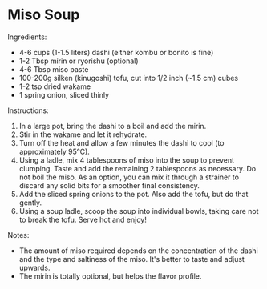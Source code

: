 # Miso Soup

Ingredients:

* 4-6 cups (1-1.5 liters) dashi (either kombu or bonito is fine)
* 1-2 Tbsp mirin or ryorishu (optional)
* 4-6 Tbsp miso paste
* 100-200g silken (kinugoshi) tofu, cut into 1/2 inch (~1.5 cm) cubes
* 1-2 tsp dried wakame
* 1 spring onion, sliced thinly

Instructions:

1. In a large pot, bring the dashi to a boil and add the mirin.
2. Stir in the wakame and let it rehydrate.
3. Turn off the heat and allow a few minutes the dashi to cool (to approximately 95°C).
4. Using a ladle, mix 4 tablespoons of miso into the soup to prevent clumping. Taste and add the remaining 2 tablespoons
   as necessary. Do not boil the miso. As an option, you can mix it through a strainer to discard any solid bits for a
   smoother final consistency.
5. Add the sliced spring onions to the pot. Also add the tofu, but do that gently.
6. Using a soup ladle, scoop the soup into individual bowls, taking care not to break the tofu. Serve hot and enjoy!

Notes:

* The amount of miso required depends on the concentration of the dashi and the type and saltiness of the miso. It's
  better to taste and adjust upwards.
* The mirin is totally optional, but helps the flavor profile.
